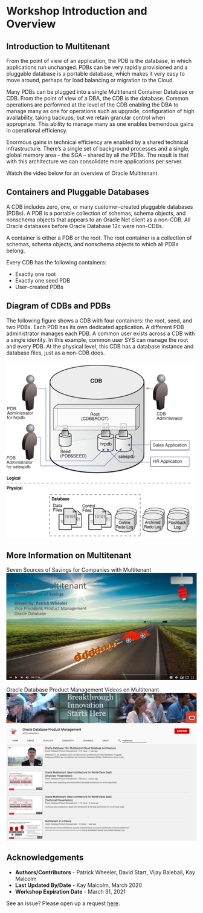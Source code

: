 # Workshop Introduction and Overview #

## Introduction to Multitenant ##
From the point of view of an application, the PDB is the database, in which applications run unchanged. PDBs can be very rapidly provisioned and a pluggable database is a portable database, which makes it very easy to move around, perhaps for load balancing or migration to the Cloud.

Many PDBs can be plugged into a single Multitenant Container Database or CDB. From the point of view of a DBA, the CDB is the database. Common operations are performed at the level of the CDB enabling the DBA to manage many as one for operations such as upgrade, configuration of high availability, taking backups; but we retain granular control when appropriate. This ability to manage many as one enables tremendous gains in operational efficiency.

Enormous gains in technical efficiency are enabled by a shared technical infrastructure. There’s a single set of background processes and a single, global memory area – the SGA – shared by all the PDBs. The result is that with this architecture we can consolidate more applications per server.

Watch the video below for an overview of Oracle Multitenant.

[](youtube:I7cygRKBbI8)

## Containers and Pluggable Databases

A CDB includes zero, one, or many customer-created pluggable databases (PDBs). A PDB is a portable collection of schemas, schema objects, and nonschema objects that appears to an Oracle Net client as a non-CDB. All Oracle databases before Oracle Database 12c were non-CDBs.

A container is either a PDB or the root. The root container is a collection of schemas, schema objects, and nonschema objects to which all PDBs belong.

Every CDB has the following containers:
- Exactly one root
- Exactly one seed PDB
- User-created PDBs

## Diagram of CDBs and PDBs

The following figure shows a CDB with four containers: the root, seed, and two PDBs. Each PDB has its own dedicated application. A different PDB administrator manages each PDB. A common user exists across a CDB with a single identity. In this example, common user SYS can manage the root and every PDB. At the physical level, this CDB has a database instance and database files, just as a non-CDB does.

![](./images/arch.png " ") 

## More Information on Multitenant

Seven Sources of Savings for Companies with Multitenant
<a href="https://www.youtube.com/watch?v=beB8_jS7Vh0&list=PLdtXkK5KBY55xRePeQfgTOK6rYScVsMcN">![](./images/sevensources.png " ") </a>

Oracle Database Product Management Videos on Multitenant
<a href="https://www.youtube.com/channel/UCr6mzwq_gcdsefQWBI72wIQ/search?query=multitenant">![](./images/youtube.png " ") </a>

## Acknowledgements

- **Authors/Contributors** - Patrick Wheeler, David Start, Vijay Balebail, Kay Malcolm
- **Last Updated By/Date** - Kay Malcolm, March 2020
- **Workshop Expiration Date** - March 31, 2021

See an issue?  Please open up a request [here](https://github.com/oracle/learning-library/issues).
